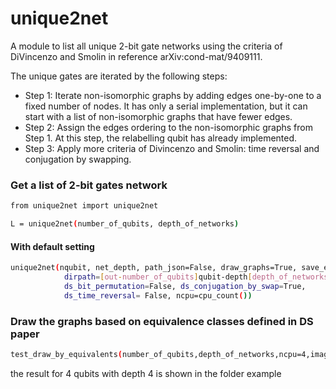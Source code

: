 # unique2net

A module to list all unique 2-bit gate networks using the criteria of DiVincenzo and Smolin in reference arXiv:cond-mat/9409111. 

The unique gates are iterated by the following steps:

- Step 1: 
    Iterate non-isomorphic graphs by adding edges one-by-one to a fixed number of nodes. 
    It has only a serial implementation, but it can start with a list of non-isomorphic graphs that 
    have fewer edges.
- Step 2:
    Assign the edges ordering to the non-isomorphic graphs from Step 1. 
    At this step, the relabelling qubit has already implemented.
- Step 3:
    Apply more criteria of Divincenzo and Smolin: time reversal and conjugation by swapping. 


### Get a list of 2-bit gates network
```sh
from unique2net import unique2net

L = unique2net(number_of_qubits, depth_of_networks)
```

#### With default setting
```sh
unique2net(nqubit, net_depth, path_json=False, draw_graphs=True, save_edges=True,
            dirpath=[out-number_of_qubits]qubit-depth[depth_of_networks],
            ds_bit_permutation=False, ds_conjugation_by_swap=True,
            ds_time_reversal= False, ncpu=cpu_count())
```

### Draw the graphs based on equivalence classes defined in DS paper
```sh
test_draw_by_equivalents(number_of_qubits,depth_of_networks,ncpu=4,images_per_row=4,dirpath='out')
```
the result for 4 qubits with depth 4 is shown in the folder example
